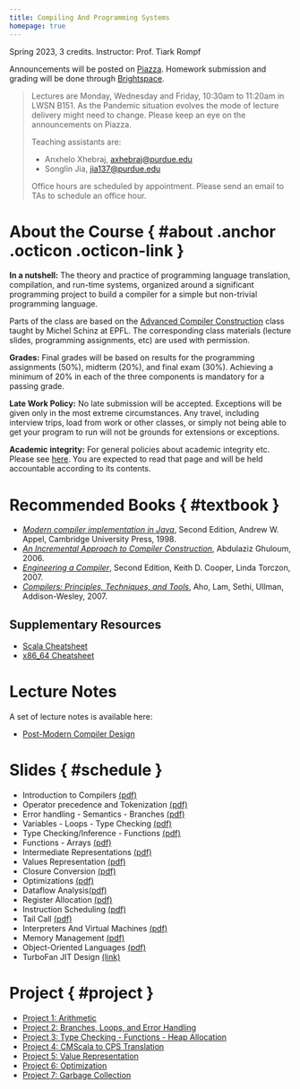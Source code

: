 ```yaml
---
title: Compiling And Programming Systems
homepage: true
---
```


Spring 2023, 3 credits. Instructor: Prof. Tiark Rompf

Announcements will be posted on [Piazza](https://piazza.com/purdue/spring2023/cs502). Homework submission and grading will be done through [Brightspace](https://purdue.brightspace.com/).

> Lectures are Monday, Wednesday and Friday, 10:30am to 11:20am in LWSN B151. As the Pandemic situation evolves
> the mode of lecture delivery might need to change. Please keep an eye on the announcements on Piazza.
>
> Teaching assistants are:
>
> - Anxhelo Xhebraj, <axhebraj@purdue.edu>
> - Songlin Jia, <jia137@purdue.edu>
>
> Office hours are scheduled by appointment. Please send an email to TAs to schedule an office hour.


# About the Course { #about .anchor .octicon .octicon-link }

**In a nutshell:**
The theory and practice of programming language translation, compilation, and run-time systems, organized around a significant programming project to build a compiler for a simple but non-trivial programming language.

Parts of the class are based on the [Advanced Compiler Construction](http://lamp.epfl.ch/teaching/advanced_compiler) class taught by Michel Schinz at EPFL. The corresponding class materials (lecture slides, programming assignments, etc) are used with permission.

**Grades:** Final grades will be based on results for the programming assignments (50%), midterm (20%), and final exam (30%).
Achieving a minimum of 20% in each of the three components is mandatory for a passing grade.

**Late Work Policy:** No late submission will be accepted. Exceptions will be given only in the most extreme circumstances. Any travel, including interview trips, load from work or other classes, or simply not being able to get your program to run will not be grounds for extensions or exceptions.

**Academic integrity:**
For general policies about academic integrity etc. Please see [here](http://spaf.cerias.purdue.edu/cpolicy.html).
You are expected to read that page and will be held accountable according to its contents.


<!--
# Textbook { #textbook }

- [*Modern compiler implementation in Java*](http://www.cs.princeton.edu/%7Eappel/modern/java), Second Edition, Andrew W. Appel, Cambridge University Press, 1998.

## Supplementary Resources { #textbook }

- [*Compilers: Principles, Techniques, and Tools*](http://dragonbook.stanford.edu), Aho, Lam, Sethi, Ullman, Addison-Wesley, 2007
- [*The Java Language Specification*](http://java.sun.com/docs/books/jls)
- [*The Java programming language*](http://java.sun.com/docs/books/javaprog), Ken Arnold, James Gosling and David Holmes, Addison-Wesley, 2000
- [*Computer Organization and Design: The Hardware/Software Interface*](http://books.elsevier.com/us/mk/us/subindex.asp?isbn=9780123706065&country=United+States&community=mk&ref=&mscssid=C9TPQXSQGMC69MDPB7HVBN4GMSHT0EB5), David Patterson and John Hennessy, Morgan Kaufmann, 1998 
- [*The Java Tutorial*](http://java.sun.com/docs/books/tutorial)
- [Generics for Java](http://java.sun.com/developer/earlyAccess/adding_generics/)
- [Java Documentation](http://java.sun.com/docs)
- [Java APIs](http://java.sun.com/apis.html)
- [JavaCC](../javacc/doc)
- [*SPIM: A MIPS R2000 Simulator*](http://www.cs.wisc.edu/%7Elarus/spim.html) <br> [Documentation](spim.pdf)
- PowerPC
    * [Beginner's guide to PowerPC assembly language](http://www.lightsoft.co.uk/Fantasm/Beginners/begin1.html)
    * [Mac OS X Developer Tools](http://developer.apple.com/reference/DeveloperTools)
    * [Mac OS X Assembler Guide](http://developer.apple.com/documentation/DeveloperTools/Reference/Assembler)
    * [Mac OS X ABI Function Call Guide](http://developer.apple.com/documentation/DeveloperTools/Conceptual/LowLevelABI)
    * [Mac OS X ABI Mach-O File Format Reference](http://developer.apple.com/documentation/DeveloperTools/Conceptual/MachORuntime)
-->


# Recommended Books { #textbook }

- [*Modern compiler implementation in Java*](http://www.cs.princeton.edu/%7Eappel/modern/java), Second Edition, Andrew W. Appel, Cambridge University Press, 1998.
- [*An Incremental Approach to Compiler Construction*](http://scheme2006.cs.uchicago.edu/11-ghuloum.pdf), Abdulaziz Ghuloum, 2006.
- [*Engineering a Compiler*](https://www.google.com/url?sa=t&rct=j&q=&esrc=s&source=web&cd=3&ved=0ahUKEwip386f9drVAhXB34MKHRLPCokQFggyMAI&url=http%3A%2F%2Fbank.engzenon.com%2Fdownload%2F560e72f1-0a74-4507-8385-12aec0feb99b%2FEngineering_a_Compiler_2nd_edition_by_Cooper_and_Torczon.pdf&usg=AFQjCNFSp0DjfX-AzwUnRl-eiBq8RxlHLA), Second Edition, Keith D. Cooper, Linda Torczon, 2007.
- [*Compilers: Principles, Techniques, and Tools*](http://dragonbook.stanford.edu), Aho, Lam, Sethi, Ullman, Addison-Wesley, 2007.

## Supplementary Resources

- [Scala Cheatsheet](https://docs.scala-lang.org/cheatsheets/index.html)
- [x86_64 Cheatsheet](https://cs.brown.edu/courses/cs033/docs/guides/x64_cheatsheet.pdf)

# Lecture Notes

A set of lecture notes is available here:

- [Post-Modern Compiler Design](https://www.cs.purdue.edu/homes/rompf/pmca/)


# Slides { #schedule }

- Introduction to Compilers [(pdf)](https://www.cs.purdue.edu/homes/jiang700/cs352/week1-1.pdf)
- Operator precedence and Tokenization [(pdf)](https://www.cs.purdue.edu/homes/jiang700/cs352/week1-2.pdf)
- Error handling - Semantics - Branches [(pdf)](https://www.cs.purdue.edu/homes/jiang700/cs352/week2-1.pdf)
- Variables - Loops - Type Checking [(pdf)](https://www.cs.purdue.edu/homes/jiang700/cs352/week2-2.pdf)
- Type Checking/Inference - Functions [(pdf)](https://www.cs.purdue.edu/homes/jiang700/cs352/week3-1.pdf)
- Functions - Arrays [(pdf)](https://www.cs.purdue.edu/homes/jiang700/cs352/week3-2.pdf)
- Intermediate Representations [(pdf)](https://www.cs.purdue.edu/homes/jiang700/cs352/week4-1.pdf)
- Values Representation [(pdf)](https://www.cs.purdue.edu/homes/jiang700/cs352/week5-1.pdf)
- Closure Conversion [(pdf)](https://www.cs.purdue.edu/homes/jiang700/cs352/week6-1.pdf)
- Optimizations [(pdf)](https://www.cs.purdue.edu/homes/jiang700/cs352/week7-1.pdf)
- Dataflow Analysis[(pdf)](https://www.cs.purdue.edu/homes/jiang700/cs352/week8-1.pdf)
- Register Allocation [(pdf)](https://www.cs.purdue.edu/homes/jiang700/cs352/week10-2.pdf)
- Instruction Scheduling [(pdf)](https://www.cs.purdue.edu/homes/jiang700/cs352/week11-2.pdf)
- Tail Call [(pdf)](https://www.cs.purdue.edu/homes/jiang700/cs352/week12-1.pdf)
- Interpreters And Virtual Machines [(pdf)](https://www.cs.purdue.edu/homes/jiang700/cs352/week12-2.pdf)
- Memory Management [(pdf)](https://www.cs.purdue.edu/homes/jiang700/cs352/week13-1.pdf)
- Object-Oriented Languages [(pdf)](https://www.cs.purdue.edu/homes/jiang700/cs352/week14-1.pdf)
- TurboFan JIT Design [(link)](https://docs.google.com/presentation/d/1sOEF4MlF7LeO7uq-uThJSulJlTh--wgLeaVibsbb3tc/htmlpresent)


<!--
Extra material:
- [Dataflow Analysis](http://lamp.epfl.ch/files/content/sites/lamp/files/teaching/advanced-compiler-construction/spring-2015/slides/acc15_07_dataflow-analysis.pdf)
- [Register Allocation](http://lamp.epfl.ch/files/content/sites/lamp/files/teaching/advanced-compiler-construction/spring-2015/slides/acc15_08_register-allocation.pdf)
- [Instruction Scheduling](http://lamp.epfl.ch/files/content/sites/lamp/files/teaching/advanced-compiler-construction/spring-2015/slides/acc15_13_instruction-scheduling.pdf)
- [Memory Management](http://lamp.epfl.ch/files/content/sites/lamp/files/teaching/advanced-compiler-construction/spring-2015/slides/acc15_11_memory-management.pdf)
- [CS502 Liveness Analysis Slides](https://www.cs.purdue.edu/homes/ehanau/cs352/supplemental/registerliveness.pdf)
- [CS502 Reaching Definition Slides](https://www.cs.purdue.edu/homes/ehanau/cs352/supplemental/reachdef.pdf)
-->


# Project { #project }

- [Project 1: Arithmetic](project1.html)
- [Project 2: Branches, Loops, and Error Handling](project2.html)
- [Project 3: Type Checking - Functions - Heap Allocation](project3.html)
- [Project 4: CMScala to CPS Translation](project4.html)
- [Project 5: Value Representation](project5.html)
- [Project 6: Optimization](project6.html)
- [Project 7: Garbage Collection](project7.html)